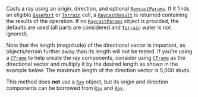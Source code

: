 Casts a ray using an origin, direction, and optional
[`RaycastParams`](https://create.roblox.com/docs/reference/engine/datatypes/RaycastParams). If it finds an eligible [`BasePart`](https://create.roblox.com/docs/reference/engine/classes/BasePart) or
[`Terrain`](https://create.roblox.com/docs/reference/engine/classes/Terrain) cell, a [`RaycastResult`](https://create.roblox.com/docs/reference/engine/datatypes/RaycastResult) is returned containing
the results of the operation. If no [`RaycastParams`](https://create.roblox.com/docs/reference/engine/datatypes/RaycastParams) object is
provided, the defaults are used (all parts are considered and
[`Terrain`](https://create.roblox.com/docs/reference/engine/classes/Terrain) water is not ignored).

Note that the length (magnitude) of the directional vector is important,
as objects/terrain further away than its length will not be tested. If
you're using a [`CFrame`](https://create.roblox.com/docs/reference/engine/datatypes/CFrame) to help create the ray components,
consider using [`CFrame`](https://create.roblox.com/docs/reference/engine/datatypes/CFrame) as the directional vector and
multiply it by the desired length as shown in the example below. The
maximum length of the direction vector is 5,000 studs.

This method does **not** use a [`Ray`](https://create.roblox.com/docs/reference/engine/datatypes/Ray) object, but its origin and
direction components can be borrowed from [`Ray`](https://create.roblox.com/docs/reference/engine/datatypes/Ray) and
[`Ray`](https://create.roblox.com/docs/reference/engine/datatypes/Ray).